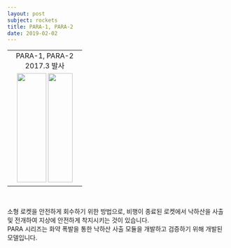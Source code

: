 ```yaml
---
layout: post
subject: rockets
title: PARA-1, PARA-2
date: 2019-02-02
---
```

<table style="width:500px"><tr>
<td width="155" align="center">PARA-1, PARA-2<br/>2017.3 발사</td>

</tr><tr>
<td width="155" align="center">
<img src="https://github.com/hsb6350/hanaro.github.io/blob/master/assets/acts/para1.JPG?raw=true" width="67" height="250"/>
<img src="https://github.com/hsb6350/hanaro.github.io/blob/master/assets/acts/para2.JPG?raw=true" width="56" height="250"/></td>

</tr></table><br/>

소형 로켓을 안전하게 회수하기 위한 방법으로, 비행이 종료된 로켓에서 낙하산을 사출 및 전개하여 지상에 안전하게 착지시키는 것이 있습니다. <br/>
PARA 시리즈는 화약 폭발을 통한 낙하산 사출 모듈을 개발하고 검증하기 위해 개발된 모델입니다. <br/>

